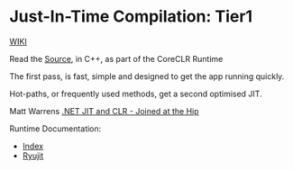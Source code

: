 # Just-In-Time Compilation: Tier1

[WIKI](https://en.wikipedia.org/wiki/Just-in-time_compilation)


Read the [Source](https://github.com/dotnet/runtime/tree/main/src/coreclr/jit), in C++, as part of the CoreCLR Runtime

The first pass, is fast, simple and designed to get the app running quickly.

Hot-paths, or frequently used methods, get a second optimised JIT.

Matt Warrens [.NET JIT and CLR - Joined at the Hip](https://mattwarren.org/2018/07/05/.NET-JIT-and-CLR-Joined-at-the-Hip/)

Runtime Documentation:
 - [Index](https://github.com/dotnet/runtime/tree/main/docs/design/coreclr/jit)
 - [Ryujit](https://github.com/dotnet/runtime/blob/main/docs/design/coreclr/jit/ryujit-overview.md)


